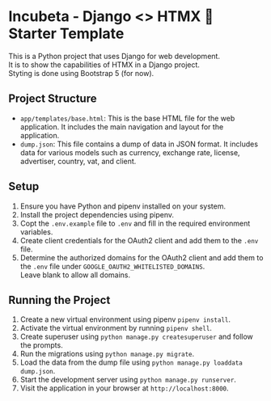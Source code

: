 # Incubeta - Django <> HTMX 🐶 Starter Template

This is a Python project that uses Django for web development.  
It is to show the capabilities of HTMX in a Django project.  
Styting is done using Bootstrap 5 (for now).

## Project Structure

- `app/templates/base.html`: This is the base HTML file for the web application. It includes the main navigation and layout for the application.
- `dump.json`: This file contains a dump of data in JSON format. It includes data for various models such as currency, exchange rate, license, advertiser, country, vat, and client.

## Setup

1. Ensure you have Python and pipenv installed on your system.
2. Install the project dependencies using pipenv.
3. Copt the `.env.example` file to `.env` and fill in the required environment variables.
3. Create client credentials for the OAuth2 client and add them to the `.env` file.
4. Determine the authorized domains for the OAuth2 client and add them to the `.env` file under `GOOGLE_OAUTH2_WHITELISTED_DOMAINS`.  
   Leave blank to allow all domains.
    
## Running the Project

1. Create a new virtual environment using pipenv `pipenv install`.
2. Activate the virtual environment by running `pipenv shell`.
3. Create superuser using `python manage.py createsuperuser` and follow the prompts.
3. Run the migrations using `python manage.py migrate`.
4. Load the data from the dump file using `python manage.py loaddata dump.json`.
5. Start the development server using `python manage.py runserver`.
6. Visit the application in your browser at `http://localhost:8000`.
